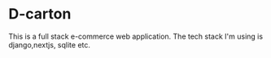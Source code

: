 # D-carton
 This is a full stack e-commerce web application. The tech stack I'm using is django,nextjs, sqlite etc.
